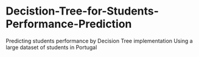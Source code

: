 # Decistion-Tree-for-Students-Performance-Prediction
Predicting students performance by Decision Tree implementation Using a large dataset of students in Portugal
